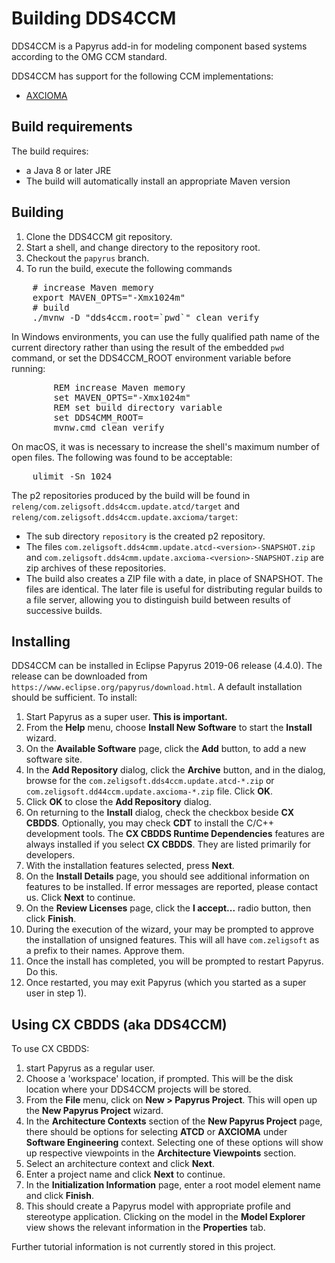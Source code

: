 # Building DDS4CCM

DDS4CCM is a Papyrus add-in for modeling component based systems
according to the OMG CCM standard.

DDS4CCM has support for the following CCM implementations:
- [AXCIOMA](https://www.axcioma.org)

## Build requirements

The build requires:

- a Java 8 or later JRE
- The build will automatically install an appropriate Maven version

## Building

1. Clone the DDS4CCM git repository.
2. Start a shell, and change directory to the repository root.
3. Checkout the `papyrus` branch.
4. To run the build, execute the following commands

<pre>
	# increase Maven memory
	export MAVEN_OPTS="-Xmx1024m"
	# build
	./mvnw -D "dds4ccm.root=`pwd`" clean verify
</pre>

In Windows environments, you can use the fully qualified path name of the current
directory rather than using the result of the embedded `pwd` command, or set the
DDS4CCM_ROOT environment variable before running:

<pre>
        REM increase Maven memory
        set MAVEN_OPTS="-Xmx1024m"
        REM set build directory variable
        set DDS4CMM_ROOT=<fully qualified build path>
        mvnw.cmd clean verify
</pre>

On macOS, it was is necessary to increase the shell's maximum number of open files.
The following was found to be acceptable:

<pre>
	ulimit -Sn 1024
</pre>

The p2 repositories produced by the build will be found in `releng/com.zeligsoft.dds4ccm.update.atcd/target` 
and `releng/com.zeligsoft.dds4ccm.update.axcioma/target`:

* The sub directory `repository` is the created p2 repository. 
* The files `com.zeligsoft.dds4cmm.update.atcd-<version>-SNAPSHOT.zip` and `com.zeligsoft.dds4cmm.update.axcioma-<version>-SNAPSHOT.zip` 
are zip archives of these repositories.
* The build also creates a ZIP file with a date, in place of SNAPSHOT. The files are identical.
The later file is useful for distributing regular builds to a file server, allowing you
to distinguish build between results of successive builds.

## Installing

DDS4CCM can be installed in Eclipse Papyrus 2019-06 release (4.4.0). 
The release can be downloaded from `https://www.eclipse.org/papyrus/download.html`.
A default installation should be sufficient. To install:

1. Start Papyrus as a super user. **This is important.**
2. From the **Help** menu, choose **Install New Software** to start the **Install** wizard.
3. On the **Available Software** page, click the **Add** button, to add a new software site.
4. In the **Add Repository** dialog, click the **Archive** button, and in the dialog, browse for
the `com.zeligsoft.dds4ccm.update.atcd-*.zip` or `com.zeligsoft.dd44ccm.update.axcioma-*.zip` file. Click **OK**.
5. Click **OK** to close the **Add Repository** dialog.
6. On returning to the **Install** dialog, check the checkbox beside **CX CBDDS**.
Optionally, you may check **CDT** to install the C/C++ development tools.
The **CX CBDDS Runtime Dependencies** features are always installed if you select
**CX CBDDS**. They are listed primarily for developers.
7. With the installation features selected, press **Next**.
8. On the **Install Details** page, you should see additional information on features to
be installed.
If error messages are reported, please contact us. Click **Next** to continue.
9. On the **Review Licenses** page, click the **I accept...** radio button, then click **Finish**.
10. During the execution of the wizard, your may be prompted to approve the installation
of unsigned features. This will all have `com.zeligsoft` as a prefix to their names. Approve them.
11. Once the install has completed, you will be prompted to restart Papyrus. Do this.
12. Once restarted, you may exit Papyrus (which you started as a super user in step 1).

## Using CX CBDDS (aka DDS4CCM)

To use CX CBDDS:
1. start Papyrus as a regular user.
2. Choose a 'workspace' location, if prompted. This will be the disk location where your
DDS4CCM projects will be stored.
3. From the **File** menu, click on **New > Papyrus Project**. 
This will open up the **New Papyrus Project** wizard.
4. In the **Architecture Contexts** section of the **New Papyrus Project** page, 
there should be options for selecting **ATCD** or **AXCIOMA** under **Software Engineering** context.
Selecting one of these options will show up respective viewpoints in the **Architecture Viewpoints** section.
5. Select an architecture context and click **Next**.
6. Enter a project name and click **Next** to continue.
7. In the **Initialization Information** page, enter a root model element name and click **Finish**.
8. This should create a Papyrus model with appropriate profile and stereotype application. 
Clicking on the model in the **Model Explorer** view shows the relevant information in the **Properties** tab.     

Further tutorial information is not currently stored in this project.

